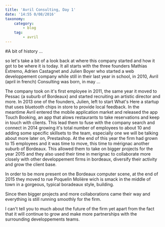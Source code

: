 ```yaml
---
title: 'Avril Consulting, Day 1'
date: '14:55 0/08/2016'
taxonomy:
    category:
        - blog
    tag:
        - avril
---
```


#A bit of history ...

so let's take a bit of a look back at where this company started and how it got to be where it is today.
It all starts with the three founders Mathias Extremo, Adrien Castagnet and Julien Boyer who started a web developpement company while still in their last year in school, in 2010, Avril (april in french) Consulting was born, in may ...

The company took on it's first employee in 2011, the same year it moved to Pessac (a suburb of Bordeaux) and started recruiting an artistic director and more.
In 2013 one of the founders, Julien, left to start What's Here a startup that uses bluetooth chips in store to provide local feedback. In the meantime Avril entered the mobile application market and released the app Touch Booking, an app that alows restaurants to take reservations and keep in touch with clients.
This lead them to fuse with the company search and connect in 2014 growing it's total number of employees to about 10 and adding some specific skillsets to the team, especially one we will be talking about more later on, Prestashop.
At the end of this year the firm had grown to 15 employees and it was time to move, this time to mérignac another suburb of Bordeaux.
This allowed them to take on bigger projects for the year 2015 and they also used their time in merignac to collaborate more closely with other developpement firms in bordeaux, diversify their activity and grow the client base.

In order to be more present on the Bordeaux computer scene, at the end of 2015 they moved to rue Poquelin Molière wich is smack in the middle of town in a gorgeous, typical boradeaux style, building.

Since then bigger projects and more collaborations came their way and everything is still running smoothly for the firm.

I can't tell you to much about the future of the firm yet apart from the fact that it will continue to grow and make more partnerships with the surrounding developpements teams.

